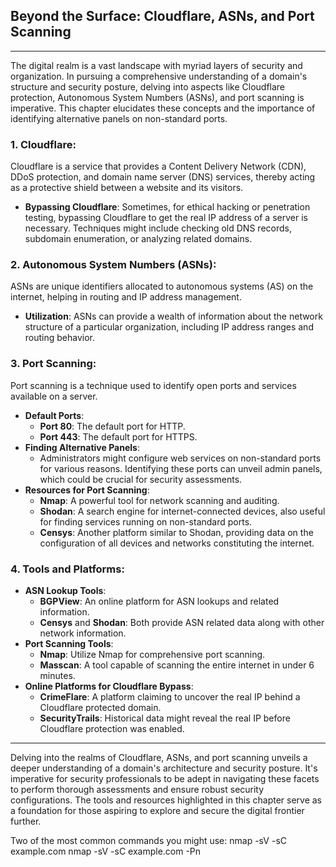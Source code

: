 ## Beyond the Surface: Cloudflare, ASNs, and Port Scanning

---

The digital realm is a vast landscape with myriad layers of security and organization. In pursuing a comprehensive understanding of a domain's structure and security posture, delving into aspects like Cloudflare protection, Autonomous System Numbers (ASNs), and port scanning is imperative. This chapter elucidates these concepts and the importance of identifying alternative panels on non-standard ports.

### 1. **Cloudflare:**

Cloudflare is a service that provides a Content Delivery Network (CDN), DDoS protection, and domain name server (DNS) services, thereby acting as a protective shield between a website and its visitors.

- **Bypassing Cloudflare**: Sometimes, for ethical hacking or penetration testing, bypassing Cloudflare to get the real IP address of a server is necessary. Techniques might include checking old DNS records, subdomain enumeration, or analyzing related domains.

### 2. **Autonomous System Numbers (ASNs):**

ASNs are unique identifiers allocated to autonomous systems (AS) on the internet, helping in routing and IP address management.

- **Utilization**: ASNs can provide a wealth of information about the network structure of a particular organization, including IP address ranges and routing behavior.

### 3. **Port Scanning:**

Port scanning is a technique used to identify open ports and services available on a server.

- **Default Ports**:
    - **Port 80**: The default port for HTTP.
    - **Port 443**: The default port for HTTPS.
- **Finding Alternative Panels**:
    - Administrators might configure web services on non-standard ports for various reasons. Identifying these ports can unveil admin panels, which could be crucial for security assessments.
- **Resources for Port Scanning**:
    - **Nmap**: A powerful tool for network scanning and auditing.
    - **Shodan**: A search engine for internet-connected devices, also useful for finding services running on non-standard ports.
    - **Censys**: Another platform similar to Shodan, providing data on the configuration of all devices and networks constituting the internet.

### 4. **Tools and Platforms**:

- **ASN Lookup Tools**:
    - **BGPView**: An online platform for ASN lookups and related information.
    - **Censys** and **Shodan**: Both provide ASN related data along with other network information.
- **Port Scanning Tools**:
    - **Nmap**: Utilize Nmap for comprehensive port scanning.
    - **Masscan**: A tool capable of scanning the entire internet in under 6 minutes.
- **Online Platforms for Cloudflare Bypass**:
    - **CrimeFlare**: A platform claiming to uncover the real IP behind a Cloudflare protected domain.
    - **SecurityTrails**: Historical data might reveal the real IP before Cloudflare protection was enabled.

---

Delving into the realms of Cloudflare, ASNs, and port scanning unveils a deeper understanding of a domain's architecture and security posture. It's imperative for security professionals to be adept in navigating these facets to perform thorough assessments and ensure robust security configurations. The tools and resources highlighted in this chapter serve as a foundation for those aspiring to explore and secure the digital frontier further.

Two of the most common commands you might use:
nmap -sV -sC example.com
nmap -sV -sC example.com -Pn